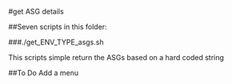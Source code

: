 #get ASG details

##Seven scripts in this folder:

###./get_ENV_TYPE_asgs.sh

This scripts simple return the ASGs based on a hard coded string

##To Do
Add a menu 